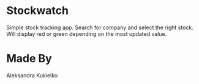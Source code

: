 # Stockwatch
Simple stock tracking app.  Search for company and select the right stock. Will display red or green depending on the most updated value.

# Made By
Aleksandra Kukielko
